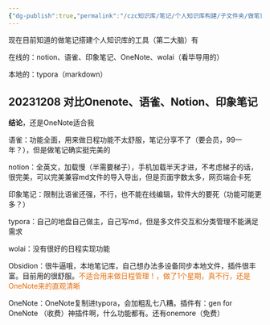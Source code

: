 ```yaml
---
{"dg-publish":true,"permalink":"/czc知识库/笔记/个人知识库构建/子文件夹/做笔记工具对比收集 使用技巧 软件网站 OneNote、语雀、Notion、印象笔记/","dgPassFrontmatter":true,"created":"2024-06-18T17:45:22.409+08:00","updated":"2024-12-08T11:30:23.863+08:00"}
---
```




现在目前知道的做笔记搭建个人知识库的工具（第二大脑）有

在线的：notion、语雀、印象笔记、OneNote、wolai（看毕导用的）

本地的：typora（markdown）

## 20231208 对比Onenote、语雀、Notion、印象笔记 

**结论**，还是OneNote适合我

语雀：功能全面，用来做日程功能不太舒服，笔记分享不了（要会员，99一年？），但是做笔记确实挺完美的

notion：全英文，加载慢（半需要梯子），手机加载半天才进，不考虑梯子的话，很完美，可以完美兼容md文件的导入导出，但是页面字数太多，网页端会卡死

印象笔记：限制比语雀还强，不行，也不能在线编辑，软件大的要死（功能可能更多？）

typora：自己的地盘自己做主，自己写md，但是多文件交互和分类管理不能满足需求

wolai：没有很好的日程实现功能

Obsidion：很牛逼哦，本地笔记库，自己想办法多设备同步本地文件，插件很丰富。目前用的很舒服。<font color="#e36c09">不适合用来做日程管理！，做了1个星期，真不行，还是OneNote来的直观清晰</font>

OneNote：OneNote复制进typora，会加粗乱七八糟。插件有：gen for OneNote （收费）神插件啊，什么功能都有。还有onemore（免费）
